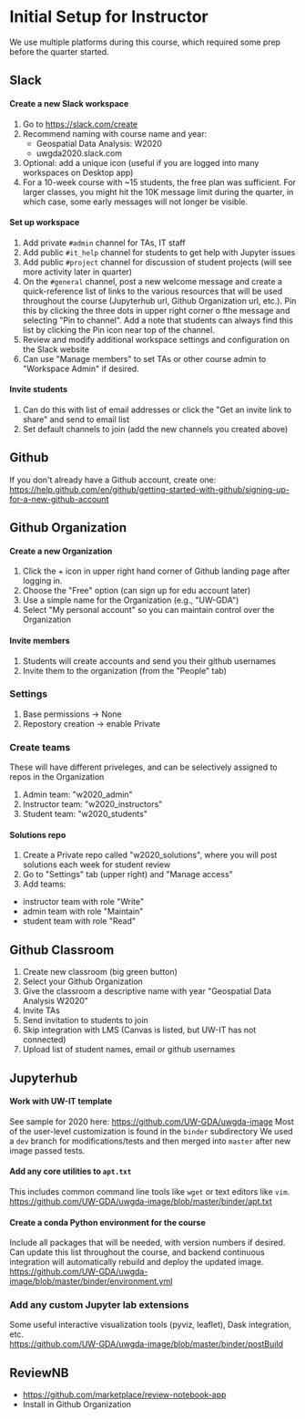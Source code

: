 # Initial Setup for Instructor

We use multiple platforms during this course, which required some prep before the quarter started.

## Slack
#### Create a new Slack workspace
1. Go to https://slack.com/create
1. Recommend naming with course name and year:
    * Geospatial Data Analysis: W2020
    * uwgda2020.slack.com
1. Optional: add a unique icon (useful if you are logged into many workspaces on Desktop app)
1. For a 10-week course with ~15 students, the free plan was sufficient. For larger classes, you might hit the 10K message limit during the quarter, in which case, some early messages will not longer be visible.

#### Set up workspace
1. Add private `#admin` channel for TAs, IT staff
1. Add public `#it_help` channel for students to get help with Jupyter issues
1. Add public `#project` channel for discussion of student projects (will see more activity later in quarter)
1. On the `#general` channel, post a new welcome message and create a quick-reference list of links to the various resources that will be used throughout the course (Jupyterhub url, Github Organization url, etc.).  Pin this by clicking the three dots in upper right corner o fthe message and selecting "Pin to channel".  Add a note that students can always find this list by clicking the Pin icon near top of the channel.
1. Review and modify additional workspace settings and configuration on the Slack website
1. Can use "Manage members" to set TAs or other course admin to "Workspace Admin" if desired.

#### Invite students
1. Can do this with list of email addresses or click the "Get an invite link to share" and send to email list
1. Set default channels to join (add the new channels you created above)

## Github
If you don't already have a Github account, create one: https://help.github.com/en/github/getting-started-with-github/signing-up-for-a-new-github-account

## Github Organization
#### Create a new Organization
1. Click the + icon in upper right hand corner of Github landing page after logging in.
1. Choose the "Free" option (can sign up for edu account later)
1. Use a simple name for the Organization (e.g., "UW-GDA")
1. Select "My personal account" so you can maintain control over the Organization
#### Invite members
1. Students will create accounts and send you their github usernames
1. Invite them to the organization (from the "People" tab)

### Settings
1. Base permissions -> None
1. Repostory creation -> enable Private

### Create teams
These will have different priveleges, and can be selectively assigned to repos in the Organization
1. Admin team: "w2020_admin"
1. Instructor team: "w2020_instructors"
1. Student team: "w2020_students"

#### Solutions repo
1. Create a Private repo called "w2020_solutions", where you will post solutions each week for student review
1. Go to "Settings" tab (upper right) and "Manage access"
1. Add teams:
  * instructor team with role "Write"
  * admin team with role "Maintain"
  * student team with role "Read"

## Github Classroom
1. Create new classroom (big green button)
1. Select your Github Organization
1. Give the classroom a descriptive name with year "Geospatial Data Analysis W2020"
1. Invite TAs
1. Send invitation to students to join
1. Skip integration with LMS (Canvas is listed, but UW-IT has not connected)
1. Upload list of student names, email or github usernames 

## Jupyterhub
#### Work with UW-IT template
See sample for 2020 here: https://github.com/UW-GDA/uwgda-image
Most of the user-level customization is found in the `binder` subdirectory
We used a `dev` branch for modifications/tests and then merged into `master` after new image passed tests.

#### Add any core utilities to `apt.txt`
This includes common command line tools like `wget` or text editors like `vim`.    
https://github.com/UW-GDA/uwgda-image/blob/master/binder/apt.txt

#### Create a conda Python environment for the course
Include all packages that will be needed, with version numbers if desired.  Can update this list throughout the course, and backend continuous integration will automatically rebuild and deploy the updated image.  
https://github.com/UW-GDA/uwgda-image/blob/master/binder/environment.yml

### Add any custom Jupyter lab extensions
Some useful interactive visualization tools (pyviz, leaflet), Dask integration, etc.  
https://github.com/UW-GDA/uwgda-image/blob/master/binder/postBuild

## ReviewNB
* https://github.com/marketplace/review-notebook-app
* Install in Github Organization
